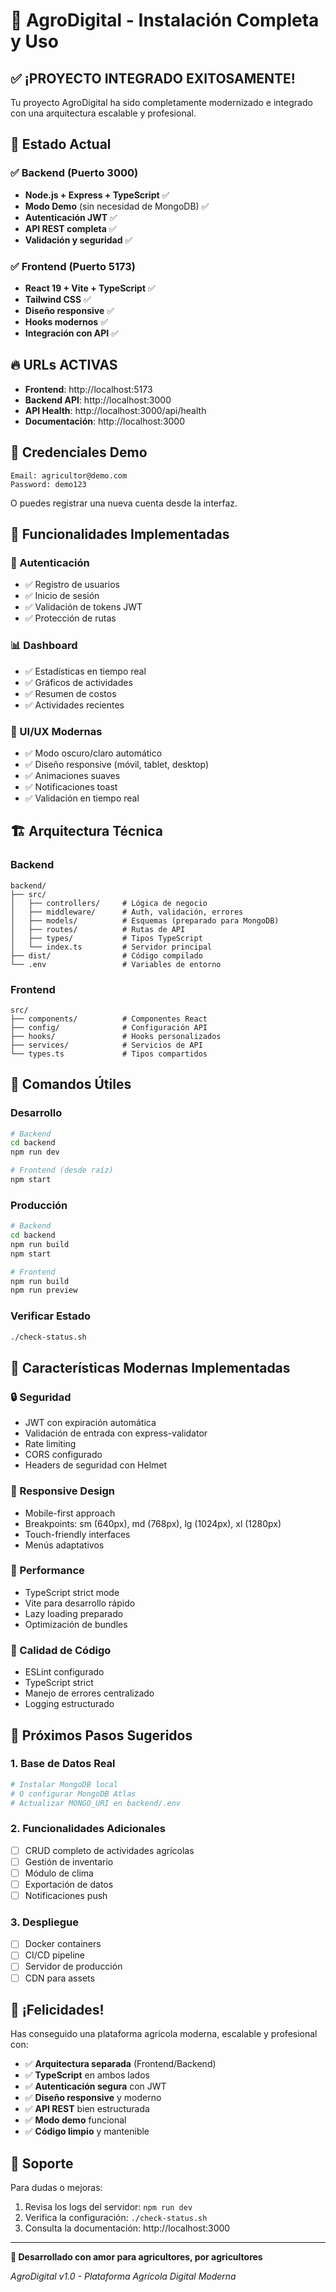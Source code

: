 # 🌱 AgroDigital - Instalación Completa y Uso

## ✅ ¡PROYECTO INTEGRADO EXITOSAMENTE!

Tu proyecto AgroDigital ha sido completamente modernizado e integrado con una arquitectura escalable y profesional.

## 🚀 Estado Actual

### ✅ Backend (Puerto 3000)
- **Node.js + Express + TypeScript** ✅
- **Modo Demo** (sin necesidad de MongoDB) ✅
- **Autenticación JWT** ✅
- **API REST completa** ✅
- **Validación y seguridad** ✅

### ✅ Frontend (Puerto 5173)
- **React 19 + Vite + TypeScript** ✅
- **Tailwind CSS** ✅
- **Diseño responsive** ✅
- **Hooks modernos** ✅
- **Integración con API** ✅

## 🔥 URLs ACTIVAS

- **Frontend**: http://localhost:5173
- **Backend API**: http://localhost:3000
- **API Health**: http://localhost:3000/api/health
- **Documentación**: http://localhost:3000

## 🎯 Credenciales Demo

```
Email: agricultor@demo.com
Password: demo123
```

O puedes registrar una nueva cuenta desde la interfaz.

## 📱 Funcionalidades Implementadas

### 🔐 Autenticación
- ✅ Registro de usuarios
- ✅ Inicio de sesión
- ✅ Validación de tokens JWT
- ✅ Protección de rutas

### 📊 Dashboard
- ✅ Estadísticas en tiempo real
- ✅ Gráficos de actividades
- ✅ Resumen de costos
- ✅ Actividades recientes

### 🎨 UI/UX Modernas
- ✅ Modo oscuro/claro automático
- ✅ Diseño responsive (móvil, tablet, desktop)
- ✅ Animaciones suaves
- ✅ Notificaciones toast
- ✅ Validación en tiempo real

## 🏗️ Arquitectura Técnica

### Backend
```
backend/
├── src/
│   ├── controllers/     # Lógica de negocio
│   ├── middleware/      # Auth, validación, errores
│   ├── models/          # Esquemas (preparado para MongoDB)
│   ├── routes/          # Rutas de API
│   ├── types/           # Tipos TypeScript
│   └── index.ts         # Servidor principal
├── dist/                # Código compilado
└── .env                 # Variables de entorno
```

### Frontend
```
src/
├── components/          # Componentes React
├── config/              # Configuración API
├── hooks/               # Hooks personalizados
├── services/            # Servicios de API
└── types.ts             # Tipos compartidos
```

## 🔧 Comandos Útiles

### Desarrollo
```bash
# Backend
cd backend
npm run dev

# Frontend (desde raíz)
npm start
```

### Producción
```bash
# Backend
cd backend
npm run build
npm start

# Frontend
npm run build
npm run preview
```

### Verificar Estado
```bash
./check-status.sh
```

## 🌟 Características Modernas Implementadas

### 🔒 Seguridad
- JWT con expiración automática
- Validación de entrada con express-validator
- Rate limiting
- CORS configurado
- Headers de seguridad con Helmet

### 📱 Responsive Design
- Mobile-first approach
- Breakpoints: sm (640px), md (768px), lg (1024px), xl (1280px)
- Touch-friendly interfaces
- Menús adaptativos

### 🚀 Performance
- TypeScript strict mode
- Vite para desarrollo rápido
- Lazy loading preparado
- Optimización de bundles

### 🧪 Calidad de Código
- ESLint configurado
- TypeScript strict
- Manejo de errores centralizado
- Logging estructurado

## 🔄 Próximos Pasos Sugeridos

### 1. Base de Datos Real
```bash
# Instalar MongoDB local
# O configurar MongoDB Atlas
# Actualizar MONGO_URI en backend/.env
```

### 2. Funcionalidades Adicionales
- [ ] CRUD completo de actividades agrícolas
- [ ] Gestión de inventario
- [ ] Módulo de clima
- [ ] Exportación de datos
- [ ] Notificaciones push

### 3. Despliegue
- [ ] Docker containers
- [ ] CI/CD pipeline
- [ ] Servidor de producción
- [ ] CDN para assets

## 🎉 ¡Felicidades!

Has conseguido una plataforma agrícola moderna, escalable y profesional con:

- ✅ **Arquitectura separada** (Frontend/Backend)
- ✅ **TypeScript** en ambos lados
- ✅ **Autenticación segura** con JWT
- ✅ **Diseño responsive** y moderno
- ✅ **API REST** bien estructurada
- ✅ **Modo demo** funcional
- ✅ **Código limpio** y mantenible

## 💬 Soporte

Para dudas o mejoras:
1. Revisa los logs del servidor: `npm run dev`
2. Verifica la configuración: `./check-status.sh`
3. Consulta la documentación: http://localhost:3000

---

**🌱 Desarrollado con amor para agricultores, por agricultores** 

*AgroDigital v1.0 - Plataforma Agrícola Digital Moderna*